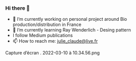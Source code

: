 ### Hi there 👋

- 🔭 I’m currently working on personal project around Bio production/distribution in France  
- 🌱 I’m currently learning Ray Wenderlich - Desing pattern
- I follow Medium publications
- 📫 How to reach me: julie_claude@live.fr


Capture d’écran . 2022-03-10 à 10.34.56.png
